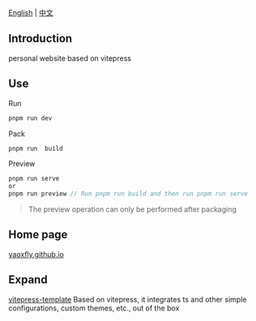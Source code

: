 [English](README.md)  | [中文](README-CN.md)

## Introduction
personal website based on vitepress

## Use 

Run

```js
pnpm run dev
```

Pack

```js
pnpm run  build
```

Preview

```js
pnpm run serve 
or
pnpm run preview // Run pnpm run build and then run pnpm run serve
```

> The preview operation can only be performed after packaging


## Home page
[yaoxfly.github.io](https://yaoxfly.github.io)


## Expand

[vitepress-template](https://github.com/yaoxfly/vitepress-template)  Based on vitepress, it integrates ts and other simple configurations, custom themes, etc., out of the box